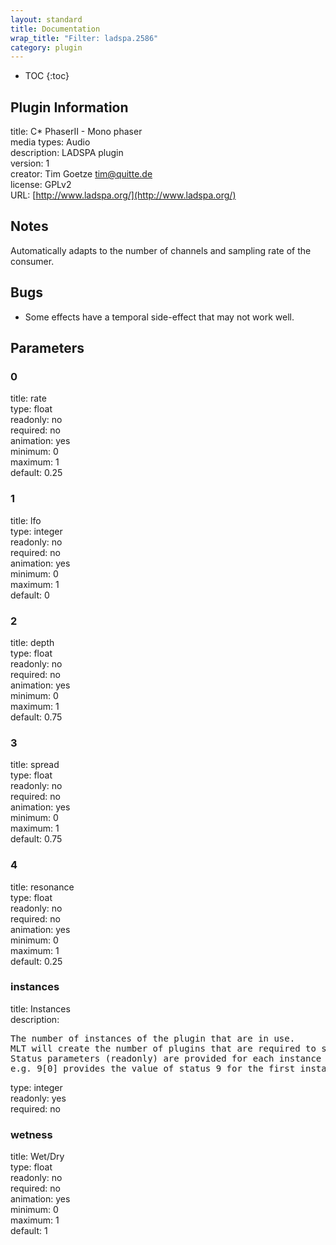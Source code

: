 ```yaml
---
layout: standard
title: Documentation
wrap_title: "Filter: ladspa.2586"
category: plugin
---
```

* TOC
{:toc}

## Plugin Information

title: C* PhaserII - Mono phaser  
media types:
Audio  
description: LADSPA plugin  
version: 1  
creator: Tim Goetze <tim@quitte.de>  
license: GPLv2  
URL: [http://www.ladspa.org/](http://www.ladspa.org/)  

## Notes

Automatically adapts to the number of channels and sampling rate of the consumer.

## Bugs

* Some effects have a temporal side-effect that may not work well.


## Parameters

### 0

title: rate    
type: float  
readonly: no  
required: no  
animation: yes  
minimum: 0  
maximum: 1  
default: 0.25  

### 1

title: lfo    
type: integer  
readonly: no  
required: no  
animation: yes  
minimum: 0  
maximum: 1  
default: 0  

### 2

title: depth    
type: float  
readonly: no  
required: no  
animation: yes  
minimum: 0  
maximum: 1  
default: 0.75  

### 3

title: spread    
type: float  
readonly: no  
required: no  
animation: yes  
minimum: 0  
maximum: 1  
default: 0.75  

### 4

title: resonance    
type: float  
readonly: no  
required: no  
animation: yes  
minimum: 0  
maximum: 1  
default: 0.25  

### instances

title: Instances    
description:
<pre>
The number of instances of the plugin that are in use.
MLT will create the number of plugins that are required to support the number of audio channels.
Status parameters (readonly) are provided for each instance and are accessed by specifying the instance number after the identifier (starting at zero).
e.g. 9[0] provides the value of status 9 for the first instance.
</pre>
type: integer  
readonly: yes  
required: no  

### wetness

title: Wet/Dry    
type: float  
readonly: no  
required: no  
animation: yes  
minimum: 0  
maximum: 1  
default: 1  

